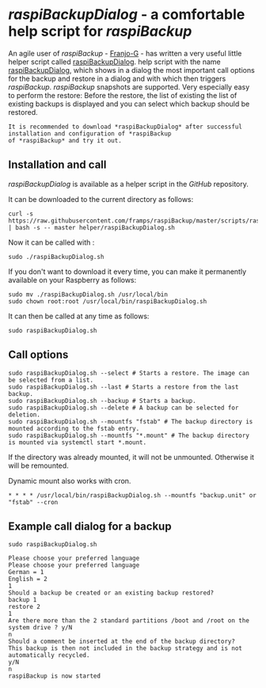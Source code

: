 # *raspiBackupDialog* - a comfortable help script for *raspiBackup*

An agile user of *raspiBackup* - [Franjo-G](https://github.com/franjo-G) - has written a very useful little helper script called [raspiBackupDialog](https://github.com/franjo-G).
help script with the name [raspiBackupDialog](https://github.com/framps/raspiBackup/blob/master/helper/raspiBackupDialog.sh), which shows in a dialog
the most important call options for the backup and restore in a dialog and with
which then triggers *raspiBackup*. *raspiBackup* snapshots are supported. Very
especially easy to perform the restore: Before the restore, the list of existing
the list of existing backups is displayed and you can select which backup
should be restored.

``` admonish info title="Note"
It is recommended to download *raspiBackupDialog* after successful installation and configuration of *raspiBackup
of *raspiBackup* and try it out.
```

## Installation and call

*raspiBackupDialog* is available as a helper script in the *GitHub* repository.

It can be downloaded to the current directory as follows:

```
curl -s https://raw.githubusercontent.com/framps/raspiBackup/master/scripts/raspiBackupDownloadFromGit.sh | bash -s -- master helper/raspiBackupDialog.sh
```

Now it can be called with :

```
sudo ./raspiBackupDialog.sh
```

If you don't want to download it every time, you can make it permanently available on your Raspberry as follows:

```
sudo mv ./raspiBackupDialog.sh /usr/local/bin
sudo chown root:root /usr/local/bin/raspiBackupDialog.sh
```

It can then be called at any time as follows:

```
sudo raspiBackupDialog.sh
```


## Call options

```
sudo raspiBackupDialog.sh --select # Starts a restore. The image can be selected from a list.
sudo raspiBackupDialog.sh --last # Starts a restore from the last backup.
sudo raspiBackupDialog.sh --backup # Starts a backup.
sudo raspiBackupDialog.sh --delete # A backup can be selected for deletion.
sudo raspiBackupDialog.sh --mountfs "fstab" # The backup directory is mounted according to the fstab entry.
sudo raspiBackupDialog.sh --mountfs "*.mount" # The backup directory is mounted via systemctl start *.mount.
```

If the directory was already mounted, it will not be unmounted. Otherwise it will be remounted.

Dynamic mount also works with cron.

```
* * * * /usr/local/bin/raspiBackupDialog.sh --mountfs "backup.unit" or "fstab" --cron
```

## Example call dialog for a backup

```
sudo raspiBackupDialog.sh

Please choose your preferred language
Please choose your preferred language
German = 1
English = 2
1
Should a backup be created or an existing backup restored?
backup 1
restore 2
1
Are there more than the 2 standard partitions /boot and /root on the system drive ? y/N
n
Should a comment be inserted at the end of the backup directory?
This backup is then not included in the backup strategy and is not automatically recycled.
y/N
n
raspiBackup is now started
```

[.status]: translated
[.source]: https://www.linux-tips-and-tricks.de/de/raspibackupcategoried/637-raspibackupdialog-ein-komfortables-hilfsscript-fuer-raspibackup
[.source]: https://www.linux-tips-and-tricks.de/en/raspibackupcategorye/642-raspibackupdialog-a-convenient-helper-script-for-raspibackup


